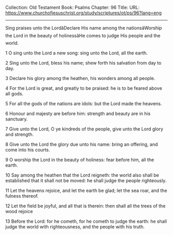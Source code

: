 Collection: Old Testament
Book: Psalms
Chapter: 96
Title: 
URL: https://www.churchofjesuschrist.org/study/scriptures/ot/ps/96?lang=eng

---

Sing praises unto the LordâDeclare His name among the nationsâWorship the Lord in the beauty of holinessâHe comes to judge His people and the world.

1 O sing unto the Lord a new song: sing unto the Lord, all the earth.

2 Sing unto the Lord, bless his name; shew forth his salvation from day to day.

3 Declare his glory among the heathen, his wonders among all people.

4 For the Lord is great, and greatly to be praised: he is to be feared above all gods.

5 For all the gods of the nations are idols: but the Lord made the heavens.

6 Honour and majesty are before him: strength and beauty are in his sanctuary.

7 Give unto the Lord, O ye kindreds of the people, give unto the Lord glory and strength.

8 Give unto the Lord the glory due unto his name: bring an offering, and come into his courts.

9 O worship the Lord in the beauty of holiness: fear before him, all the earth.

10 Say among the heathen that the Lord reigneth: the world also shall be established that it shall not be moved: he shall judge the people righteously.

11 Let the heavens rejoice, and let the earth be glad; let the sea roar, and the fulness thereof.

12 Let the field be joyful, and all that is therein: then shall all the trees of the wood rejoice

13 Before the Lord: for he cometh, for he cometh to judge the earth: he shall judge the world with righteousness, and the people with his truth.
